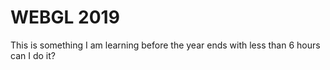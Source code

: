 # WEBGL 2019

This is something I am learning before the year ends with less than 6 hours can I do it?

